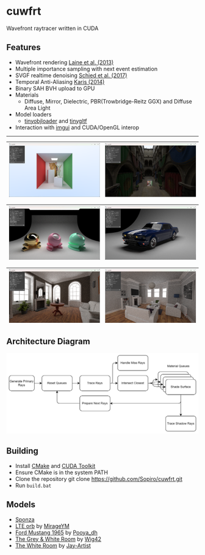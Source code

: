 # cuwfrt

Wavefront raytracer written in CUDA

## Features
- Wavefront rendering [Laine et al. (2013)](https://research.nvidia.com/sites/default/files/pubs/2013-07_Megakernels-Considered-Harmful/laine2013hpg_paper.pdf)
- Multiple importance sampling with next event estimation
- SVGF realtime denoising [Schied et al. (2017)](https://research.nvidia.com/sites/default/files/pubs/2017-07_Spatiotemporal-Variance-Guided-Filtering%3A//svgf_preprint.pdf)
- Temporal Anti-Aliasing [Karis (2014)](https://advances.realtimerendering.com/s2014/epic/TemporalAA.pptx)
- Binary SAH BVH upload to GPU
- Materials
  - Diffuse, Mirror, Dielectric, PBR(Trowbridge-Reitz GGX) and Diffuse Area Light
- Model loaders
  - [tinyobjloader](https://github.com/tinyobjloader/tinyobjloader) and [tinygltf](https://github.com/syoyo/tinygltf)
- Interaction with [imgui](https://github.com/ocornut/imgui) and CUDA/OpenGL interop

---

![sc1](.github/screenshot.png) | ![sc2](.github/screenshot2.png)
|--|--|

![sc4](.github/screenshot4.png) | ![sc5](.github/screenshot5.png)
|--|--|

![sc6](.github/screenshot6.png) | ![sc7](.github/screenshot7.png)
|--|--|


## Architecture Diagram
![diagram](.github/diagram.drawio.png)

## Building
- Install [CMake](https://cmake.org/install/) and [CUDA Toolkit](https://developer.nvidia.com/cuda-toolkit-archive)
- Ensure CMake is in the system PATH
- Clone the repository git clone https://github.com/Sopiro/cuwfrt.git
- Run `build.bat`

## Models
- [Sponza](https://github.com/KhronosGroup/glTF-Sample-Models/tree/main/2.0/Sponza)
- [LTE orb](https://github.com/lighttransport/lighttransportequation-orb?tab=readme-ov-file) by [MirageYM](https://github.com/MirageYM)
- [Ford Mustang 1965](https://sketchfab.com/3d-models/ford-mustang-1965-5f4e3965f79540a9888b5d05acea5943) by [Pooya_dh](https://sketchfab.com/Pooya_dh)
- [The Grey & White Room](https://blendswap.com/blend/13552) by [Wig42](https://blendswap.com/blend/13552)
- [The White Room](https://blendswap.com/blend/5014) by [Jay-Artist](https://blendswap.com/profile/1574)